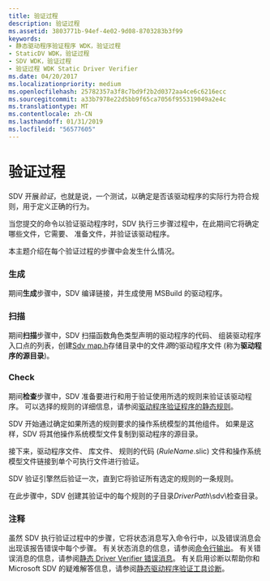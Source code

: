 ```yaml
---
title: 验证过程
description: 验证过程
ms.assetid: 3803771b-94ef-4e02-9d08-8703283b3f99
keywords:
- 静态驱动程序验证程序 WDK，验证过程
- StaticDV WDK，验证过程
- SDV WDK，验证过程
- 验证过程 WDK Static Driver Verifier
ms.date: 04/20/2017
ms.localizationpriority: medium
ms.openlocfilehash: 25782357a3f8c7bd9f2b2d0372aa4ce6c6216ecc
ms.sourcegitcommit: a33b7978e22d5bb9f65ca7056f955319049a2e4c
ms.translationtype: MT
ms.contentlocale: zh-CN
ms.lasthandoff: 01/31/2019
ms.locfileid: "56577605"
---
```

# <a name="verification-process"></a>验证过程


SDV 开展*验证*，也就是说，一个测试，以确定是否该驱动程序的实际行为符合规则，用于定义正确的行为。

当您提交的命令以验证驱动程序时，SDV 执行三步骤过程中，在此期间它将确定哪些文件，它需要、 准备文件，并验证该驱动程序。

本主题介绍在每个验证过程的步骤中会发生什么情况。

### <a name="span-idbuildspanspan-idbuildspanbuild"></a><span id="build"></span><span id="BUILD"></span>生成

期间**生成**步骤中，SDV 编译链接，并生成使用 MSBuild 的驱动程序。

### <a name="span-idscanspanspan-idscanspanscan"></a><span id="scan"></span><span id="SCAN"></span>扫描

期间**扫描**步骤中，SDV 扫描函数角色类型声明的驱动程序的代码、 组装驱动程序入口点的列表，创建[Sdv map.h](sdv-map-h.md)存储目录中的文件*源*的驱动程序文件 (称为**驱动程序的源目录**)。

### <a name="span-idcheckspanspan-idcheckspancheck"></a><span id="check"></span><span id="CHECK"></span>Check

期间**检查**步骤中，SDV 准备要进行和用于验证使用所选的规则来验证该驱动程序。 可以选择的规则的详细信息，请参阅[驱动程序验证程序的静态规则](https://msdn.microsoft.com/library/windows/hardware/ff551714)。

SDV 开始通过确定如果所选的规则要求的操作系统模型的其他组件。 如果是这样，SDV 将其他操作系统模型文件复制到驱动程序的源目录。

接下来，驱动程序文件、 库文件、 规则的代码 (*RuleName*.slic) 文件和操作系统模型文件链接到单个可执行文件进行验证。

SDV 验证引擎然后验证一次，直到它将验证所有选定的规则的一条规则。

在此步骤中，SDV 创建其验证中的每个规则的子目录*DriverPath*\\sdv\\检查目录。

### <a name="span-idcommentspanspan-idcommentspancomment"></a><span id="comment"></span><span id="COMMENT"></span>注释

虽然 SDV 执行验证过程中的步骤，它将状态消息写入命令行中，以及错误消息会出现该报告错误中每个步骤。 有关状态消息的信息，请参阅[命令行输出](command-line-output.md)。 有关错误消息的信息，请参阅[静态 Driver Verifier 错误消息](static-driver-verifier-error-messages.md)。 有关启用诊断以帮助你和 Microsoft SDV 的疑难解答信息，请参阅[静态驱动程序验证工具诊断](static-driver-verifier-diagnostics.md)。

 

 





